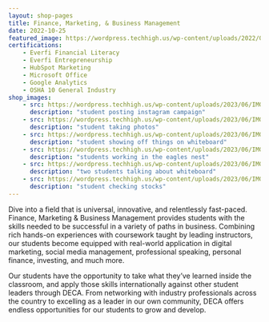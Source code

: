 ```yaml
---
layout: shop-pages
title: Finance, Marketing, & Business Management
date: 2022-10-25
featured_image: https://wordpress.techhigh.us/wp-content/uploads/2022/04/kanchanara-5hcV51EeeWc-unsplash-1.jpg
certifications:
    - Everfi Financial Literacy
    - Everfi Entrepreneurship
    - HubSpot Marketing 
    - Microsoft Office 
    - Google Analytics
    - OSHA 10 General Industry
shop_images:
    - src: https://wordpress.techhigh.us/wp-content/uploads/2023/06/IMG_4424.heic.jpg
      description: "student posting instagram campaign"
    - src: https://wordpress.techhigh.us/wp-content/uploads/2023/06/IMG_4543.HEIC.jpg
      description: "student taking photos"
    - src: https://wordpress.techhigh.us/wp-content/uploads/2023/06/IMG_3041.HEIC.jpg
      description: "student showing off things on whiteboard"
    - src: https://wordpress.techhigh.us/wp-content/uploads/2023/06/IMG_4404.heic.jpg
      description: "students working in the eagles nest"
    - src: https://wordpress.techhigh.us/wp-content/uploads/2023/06/IMG_4350.heic.jpg
      description: "two students talking about whiteboard"
    - src: https://wordpress.techhigh.us/wp-content/uploads/2023/06/IMG_5579.HEIC.jpg
      description: "student checking stocks"
---
```


Dive into a field that is universal, innovative, and relentlessly fast-paced. Finance, Marketing & Business Management provides students with the skills needed to be successful in a variety of paths in business. Combining rich hands-on experiences with coursework taught by leading instructors, our students become equipped with real-world application in digital marketing, social media management, professional speaking, personal finance, investing, and much more.

Our students have the opportunity to take what they’ve learned inside the classroom, and apply those skills internationally against other student leaders through DECA. From networking with industry professionals across the country to excelling as a leader in our own community, DECA offers endless opportunities for our students to grow and develop.